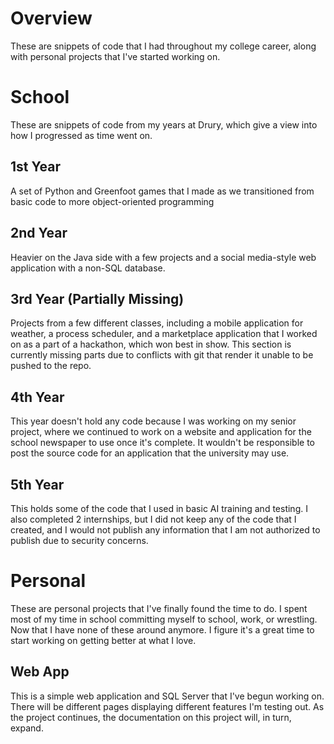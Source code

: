 # Overview
These are snippets of code that I had throughout my college career, along with personal projects that I've started working on.

# School
These are snippets of code from my years at Drury, which give a view into how I progressed as time went on.

## 1st Year
A set of Python and Greenfoot games that I made as we transitioned from basic code to more object-oriented programming 
## 2nd Year
Heavier on the Java side with a few projects and a social media-style web application with a non-SQL database.
## 3rd Year (Partially Missing)
Projects from a few different classes, including a mobile application for weather, a process scheduler, and a marketplace application that I worked on as a part of a hackathon, which won best in show. This section is currently missing parts due to conflicts with git that render it unable to be pushed to the repo.
## 4th Year
This year doesn't hold any code because I was working on my senior project, where we continued to work on a website and application for the school newspaper to use once it's complete. It wouldn't be responsible to post the source code for an application that the university may use.
## 5th Year
This holds some of the code that I used in basic AI training and testing. I also completed 2 internships, but I did not keep any of the code that I created, and I would not publish any information that I am not authorized to publish due to security concerns.
# Personal
These are personal projects that I've finally found the time to do. I spent most of my time in school committing myself to school, work, or wrestling. Now that I have none of these around anymore. I figure it's a great time to start working on getting better at what I love.

## Web App
This is a simple web application and SQL Server that I've begun working on. There will be different pages displaying different features I'm testing out. As the project continues, the documentation on this project will, in turn, expand.
